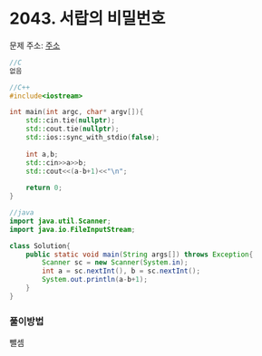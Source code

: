 # 2043. 서랍의 비밀번호

문제 주소: [주소](https://swexpertacademy.com/main/code/problem/problemDetail.do?contestProbId=AV5QJ_8KAx8DFAUq&categoryId=AV5QJ_8KAx8DFAUq&categoryType=CODE)

```c
//C
없음
```

```c++
//C++
#include<iostream>

int main(int argc, char* argv[]){
    std::cin.tie(nullptr);
    std::cout.tie(nullptr);
    std::ios::sync_with_stdio(false);
    
    int a,b;
    std::cin>>a>>b;
    std::cout<<(a-b+1)<<"\n";
    
    return 0;
}
```

```java
//java
import java.util.Scanner;
import java.io.FileInputStream;

class Solution{
	public static void main(String args[]) throws Exception{
		Scanner sc = new Scanner(System.in);
        int a = sc.nextInt(), b = sc.nextInt();
        System.out.println(a-b+1);
	}
}
```



### 풀이방법

뺄셈

